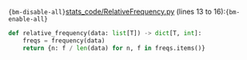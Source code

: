 `{bm-disable-all}`[stats_code/RelativeFrequency.py](stats_code/RelativeFrequency.py) (lines 13 to 16):`{bm-enable-all}`

```python
def relative_frequency(data: list[T]) -> dict[T, int]:
    freqs = frequency(data)
    return {n: f / len(data) for n, f in freqs.items()}
```